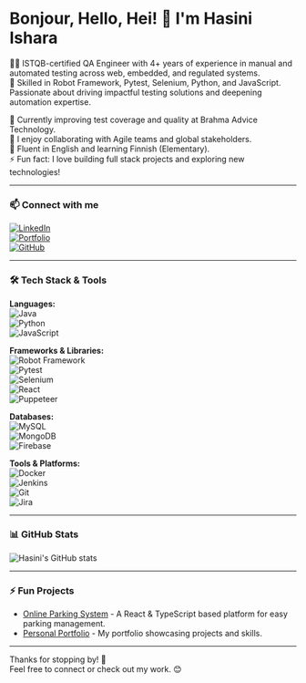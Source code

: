 # Bonjour, Hello, Hei! 👋 I'm Hasini Ishara

👩‍💻 ISTQB-certified QA Engineer with 4+ years of experience in manual and automated testing across web, embedded, and regulated systems.  
🚀 Skilled in Robot Framework, Pytest, Selenium, Python, and JavaScript. Passionate about driving impactful testing solutions and deepening automation expertise.

🔭 Currently improving test coverage and quality at Brahma Advice Technology.  
🤝 I enjoy collaborating with Agile teams and global stakeholders.  
💬 Fluent in English and learning Finnish (Elementary).  
⚡ Fun fact: I love building full stack projects and exploring new technologies!

---

### 📫 Connect with me

[![LinkedIn](https://img.shields.io/badge/LinkedIn-0A66C2?style=for-the-badge&logo=linkedin&logoColor=white)](https://www.linkedin.com/in/hasini-ishara-94329516b/)  
[![Portfolio](https://img.shields.io/badge/Portfolio-blue?style=for-the-badge&logo=google-chrome&logoColor=white)](https://hasiniishara.github.io/PersonalPortfolio/)  
[![GitHub](https://img.shields.io/badge/GitHub-181717?style=for-the-badge&logo=github&logoColor=white)](https://github.com/hasiniishara)

---

### 🛠️ Tech Stack & Tools

**Languages:**  
![Java](https://img.shields.io/badge/Java-ED8B00?style=for-the-badge&logo=java&logoColor=white)  
![Python](https://img.shields.io/badge/Python-3776AB?style=for-the-badge&logo=python&logoColor=white)  
![JavaScript](https://img.shields.io/badge/JavaScript-F7DF1E?style=for-the-badge&logo=javascript&logoColor=black)

**Frameworks & Libraries:**  
![Robot Framework](https://img.shields.io/badge/Robot_Framework-FF0000?style=for-the-badge&logo=robotframework&logoColor=white)  
![Pytest](https://img.shields.io/badge/Pytest-000000?style=for-the-badge&logo=pytest&logoColor=white)  
![Selenium](https://img.shields.io/badge/Selenium-43B02A?style=for-the-badge&logo=selenium&logoColor=white)  
![React](https://img.shields.io/badge/React-61DAFB?style=for-the-badge&logo=react&logoColor=black)  
![Puppeteer](https://img.shields.io/badge/Puppeteer-CC3534?style=for-the-badge&logo=puppeteer&logoColor=white)

**Databases:**  
![MySQL](https://img.shields.io/badge/MySQL-4479A1?style=for-the-badge&logo=mysql&logoColor=white)  
![MongoDB](https://img.shields.io/badge/MongoDB-47A248?style=for-the-badge&logo=mongodb&logoColor=white)  
![Firebase](https://img.shields.io/badge/Firebase-FFCA28?style=for-the-badge&logo=firebase&logoColor=black)

**Tools & Platforms:**  
![Docker](https://img.shields.io/badge/Docker-2496ED?style=for-the-badge&logo=docker&logoColor=white)  
![Jenkins](https://img.shields.io/badge/Jenkins-D24939?style=for-the-badge&logo=jenkins&logoColor=white)  
![Git](https://img.shields.io/badge/Git-F05032?style=for-the-badge&logo=git&logoColor=white)  
![Jira](https://img.shields.io/badge/Jira-0052CC?style=for-the-badge&logo=jira&logoColor=white)

---

### 📊 GitHub Stats

![Hasini's GitHub stats](https://github-readme-stats.vercel.app/api?username=hasiniishara&show_icons=true&theme=radical)

---

### ⚡ Fun Projects

- [Online Parking System](https://github.com/hasiniishara/online-parking-system) - A React & TypeScript based platform for easy parking management.  
- [Personal Portfolio](https://hasiniishara.github.io/PersonalPortfolio/) - My portfolio showcasing projects and skills.

---

Thanks for stopping by! 🙌  
Feel free to connect or check out my work. 😊
